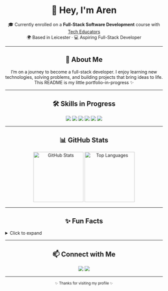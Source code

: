 <!-- ===== Portfolio-Style GitHub README ===== -->

<h1 align="center">👋 Hey, I'm Aren</h1>

<p align="center">
  🎓 Currently enrolled on a <b>Full-Stack Software Development</b> course with <a href="https://techeducators.co.uk/">Tech Educators</a><br/>
  🌍 Based in Leicester · 💻 Aspiring Full-Stack Developer
</p>

---

<h2 align="center">🚀 About Me</h2>

<p align="center">
I’m on a journey to become a full-stack developer.  
I enjoy learning new technologies, solving problems, and building projects that bring ideas to life.  
This README is my little portfolio-in-progress ✨
</p>

---

<h2 align="center">🛠️ Skills in Progress</h2>

<p align="center">
  <img src="https://img.shields.io/badge/Code-HTML5-orange?style=for-the-badge&logo=html5" />
  <img src="https://img.shields.io/badge/Code-CSS3-blue?style=for-the-badge&logo=css3" />
  <img src="https://img.shields.io/badge/Code-JavaScript-yellow?style=for-the-badge&logo=javascript" />
  <img src="https://img.shields.io/badge/Framework-React-61DAFB?style=for-the-badge&logo=react" />
  <img src="https://img.shields.io/badge/Server-Node.js-green?style=for-the-badge&logo=node.js" />
  <img src="https://img.shields.io/badge/DB-PostgreSQL-316192?style=for-the-badge&logo=postgresql" />
</p>

---

<h2 align="center">📊 GitHub Stats</h2>

<p align="center">
  <img alt="GitHub Stats" height="160" src="https://github-readme-stats.vercel.app/api?username=Aren246&show_icons=true&theme=tokyonight" />
  <img alt="Top Languages" height="160" src="https://github-readme-stats.vercel.app/api/top-langs/?username=Aren246&layout=compact&theme=tokyonight" />
</p>

---

<h2 align="center">✨ Fun Facts</h2>

<details>
  <summary>Click to expand</summary>
  <ul>
    <li>💡 Always curious, always learning</li>
    <li>☕ Coffee = my coding fuel</li>
    <li>🎮  I relax with gaming, podcasts, and (funnily enough) going to the gym! </li>
  </ul>
</details>

---

<h2 align="center">📫 Connect with Me</h2>

<p align="center">
  <a href="asbohgan@gmail.com"><img src="https://img.shields.io/badge/Email-D14836?style=for-the-badge&logo=gmail&logoColor=white" /></a>
  <a href="https://linkedin.com/in/aren-bohgan"><img src="https://img.shields.io/badge/LinkedIn-0077B5?style=for-the-badge&logo=linkedin&logoColor=white" /></a>
</p>

---

<p align="center"><sub>✨ Thanks for visiting my profile ✨</sub></p>

<!-- ===== /Portfolio-Style GitHub README ===== -->
